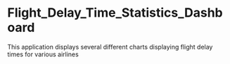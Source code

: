 # Flight_Delay_Time_Statistics_Dashboard
This application displays several different charts displaying flight delay times for various airlines
